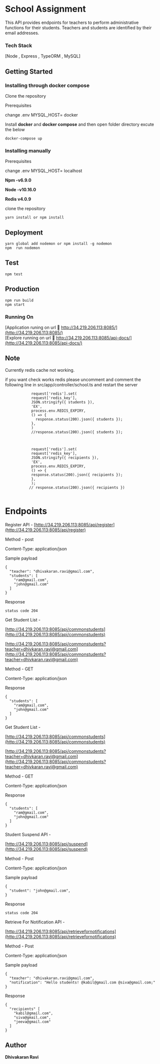 
# School Assignment

This API provides endpoints for teachers to perform administrative functions for their students. Teachers and students are identified by their email addresses.

### Tech Stack

[Node , Express , TypeORM , MySQL]

## Getting Started

### Installing through docker compose

Clone the repository

Prerequisites 

change .env  MYSQL_HOST= docker
 
Install **docker** and **docker compose** and then open folder directory excute the below

```
docker-compose up

```

### Installing manually 

Prerequisites 

change .env  MYSQL_HOST= localhost

**Npm  -v6.9.0**

**Node -v10.16.0**

**Redis v4.0.9**



clone the repository

```
yarn install or npm install

```

## Deployment

```
yarn global add nodemon or npm install -g nodemon 
npm  run nodemon
```

## Test

```
npm test

```

## Production

```
npm run build
npm start

```

### Running On

[Application runing on url 📡 http://34.219.206.113:8085/](http://34.219.206.113:8085/)<br>
[Explore running on url 📕 http://34.219.206.113:8085/api-docs/](http://34.219.206.113:8085/api-docs/)


## Note

Currently redis cache not working.

if you want check works redis please uncomment and comment the following line in  src/app/controller/school.ts and restart the server

```
            request['redis'].set(
            request['redis_key'],
            JSON.stringify({ students }),
            'EX',
            process.env.REDIS_EXPIRY,
            () => {
              response.status(200).json({ students });
            },
            )
            //response.status(200).json({ students });
            
          
          
            request['redis'].set(
            request['redis_key'],
            JSON.stringify({ recipients }),
            'EX',
            process.env.REDIS_EXPIRY,
            () => {
            response.status(200).json({ recipients });
            },
            );
           // response.status(200).json({ recipients })
            
```





# Endpoints

Register API - [http://34.219.206.113:8085/api/register](http://34.219.206.113:8085/api/register)

Method - post

Content-Type: application/json

Sample payload
```
{
  "teacher": "dhivakaran.ravi@gmail.com",
  "students": [
    "ram@gmail.com",
    "john@gmail.com"
  ]
}
```
Response 

```
status code 204
```

Get Student List -

[http://34.219.206.113:8085/api/commonstudents](http://34.219.206.113:8085/api/commonstudents)

[http://34.219.206.113:8085/api/commonstudents?teacher=dhivkaran.ravi@gmail.com](http://34.219.206.113:8085/api/commonstudents?teacher=dhivkaran.ravi@gmail.com)

Method - GET

Content-Type: application/json


Response 

```
{
  "students": [
    "ram@gmail.com",
    "john@gmail.com"
  ]
}
```

Get Student List -

[http://34.219.206.113:8085/api/commonstudents](http://34.219.206.113:8085/api/commonstudents)

[http://34.219.206.113:8085/api/commonstudents?teacher=dhivkaran.ravi@gmail.com](http://34.219.206.113:8085/api/commonstudents?teacher=dhivkaran.ravi@gmail.com)

Method - GET

Content-Type: application/json


Response 

```
{
  "students": [
    "ram@gmail.com",
    "john@gmail.com"
  ]
}
```


Student Suspend API -

[http://34.219.206.113:8085/api/suspend](http://34.219.206.113:8085/api/suspend)

Method - Post 

Content-Type: application/json


Sample payload
```
{
  "student": "john@gmail.com",
}
```

Response 

```
status code 204
```


Retrieve For Notification  API -

[http://34.219.206.113:8085/api/retrievefornotifications](http://34.219.206.113:8085/api/retrievefornotifications)

Method - Post 

Content-Type: application/json


Sample payload
```
{
  "teacher": "dhivakaran.ravi@gmail.com",
  "notification": "Hello students! @kabil@gmail.com @siva@gmail.com;"
}
```

Response 

```
{
  "recipients" [
    "kabil@gmail.com",
    "siva@gmail.com",
    "jeeva@gmail.com"
  ]
}
```




## Author

**Dhivakaran Ravi**